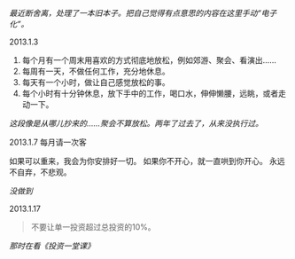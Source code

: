 *最近断舍离，处理了一本旧本子。把自己觉得有点意思的内容在这里手动“电子化”。*

2013.1.3
1. 每个月有一个周末用喜欢的方式彻底地放松，例如郊游、聚会、看演出……
2. 每周有一天，不做任何工作，充分地休息。
3. 每天有一个小时，做让自己感觉放松的事。
4. 每个小时有十分钟休息，放下手中的工作，喝口水，伸伸懒腰，远眺，或者走动一下。

*这段像是从哪儿抄来的……聚会不算放松。两年了过去了，从来没执行过。*

2013.1.7
每月请一次客

如果可以重来，我会为你安排好一切。
如果你不开心，就一直哄到你开心。
永远不自弃，不悲观。

*没做到*

2013.1.17
>不要让单一投资超过总投资的10%。

*那时在看《投资一堂课》*

